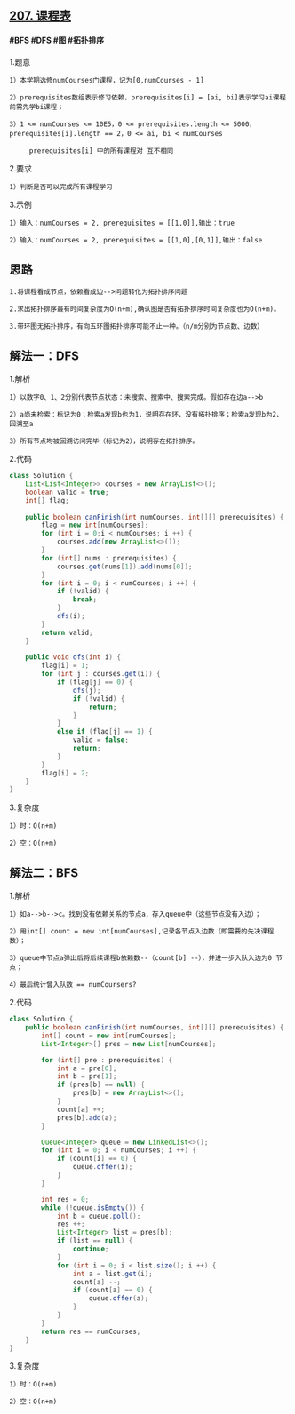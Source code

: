 ## [207. 课程表](https://leetcode.cn/problems/course-schedule/description/)

#### #BFS #DFS #图 #拓扑排序
1.题意

    1）本学期选修numCourses门课程，记为[0,numCourses - 1]

    2）prerequisites数组表示修习依赖，prerequisites[i] = [ai, bi]表示学习ai课程前需先学bi课程；

    3）1 <= numCourses <= 10E5，0 <= prerequisites.length <= 5000，            prerequisites[i].length == 2，0 <= ai, bi < numCourses

         prerequisites[i] 中的所有课程对 互不相同

2.要求

    1）判断是否可以完成所有课程学习

3.示例

    1）输入：numCourses = 2, prerequisites = [[1,0]],输出：true

    2）输入：numCourses = 2, prerequisites = [[1,0],[0,1]],输出：false

## 思路
    1.将课程看成节点，依赖看成边-->问题转化为拓扑排序问题
    
    2.求出拓扑排序最有时间复杂度为O(n+m),确认图是否有拓扑排序时间复杂度也为O(n+m)。
    
    3.带环图无拓扑排序，有向五环图拓扑排序可能不止一种。（n/m分别为节点数、边数）
    
## 解法一：DFS
1.解析

    1）以数字0、1、2分别代表节点状态：未搜索、搜索中、搜索完成。假如存在边a-->b

    2）a尚未检索：标记为0；检索a发现b也为1，说明存在环，没有拓扑排序；检索a发现b为2，回溯至a

    3）所有节点均被回溯访问完毕（标记为2），说明存在拓扑排序。

2.代码
```java
class Solution {
    List<List<Integer>> courses = new ArrayList<>();
    boolean valid = true;
    int[] flag; 
    
    public boolean canFinish(int numCourses, int[][] prerequisites) {
        flag = new int[numCourses];
        for (int i = 0;i < numCourses; i ++) {
            courses.add(new ArrayList<>());
        }
        for (int[] nums : prerequisites) {
            courses.get(nums[1]).add(nums[0]);
        }
        for (int i = 0; i < numCourses; i ++) {
            if (!valid) {
                break;
            }
            dfs(i);
        }
        return valid;
    }
    
    public void dfs(int i) {
        flag[i] = 1;
        for (int j : courses.get(i)) {
            if (flag[j] == 0) {
                dfs(j);
                if (!valid) {
                    return;
                }
            }
            else if (flag[j] == 1) {
                valid = false;
                return;
            }
        }
        flag[i] = 2; 
    }
}
```

3.复杂度

    1）时：O(n+m)

    2）空：O(n+m)

## 解法二：BFS

1.解析

    1）如a-->b-->c。找到没有依赖关系的节点a，存入queue中（这些节点没有入边）；

    2）用int[] count = new int[numCourses],记录各节点入边数（即需要的先决课程数）；

    3）queue中节点a弹出后将后续课程b依赖数--（count[b] --），并进一步入队入边为0 节点；

    4）最后统计曾入队数 == numCoursers?

2.代码
```java
class Solution {
    public boolean canFinish(int numCourses, int[][] prerequisites) {
        int[] count = new int[numCourses];
        List<Integer>[] pres = new List[numCourses];

        for (int[] pre : prerequisites) {
            int a = pre[0];
            int b = pre[1];
            if (pres[b] == null) {
                pres[b] = new ArrayList<>();
            }
            count[a] ++;
            pres[b].add(a);
        }

        Queue<Integer> queue = new LinkedList<>();
        for (int i = 0; i < numCourses; i ++) {
            if (count[i] == 0) {
                queue.offer(i);
            }
        }

        int res = 0;
        while (!queue.isEmpty()) {
            int b = queue.poll();
            res ++;
            List<Integer> list = pres[b];
            if (list == null) {
                continue;
            }
            for (int i = 0; i < list.size(); i ++) {
                int a = list.get(i);
                count[a] --;
                if (count[a] == 0) {
                    queue.offer(a);
                }
            }
        }
        return res == numCourses;
    }
} 
```
3.复杂度

    1）时：O(n+m)

    2）空：O(n+m)